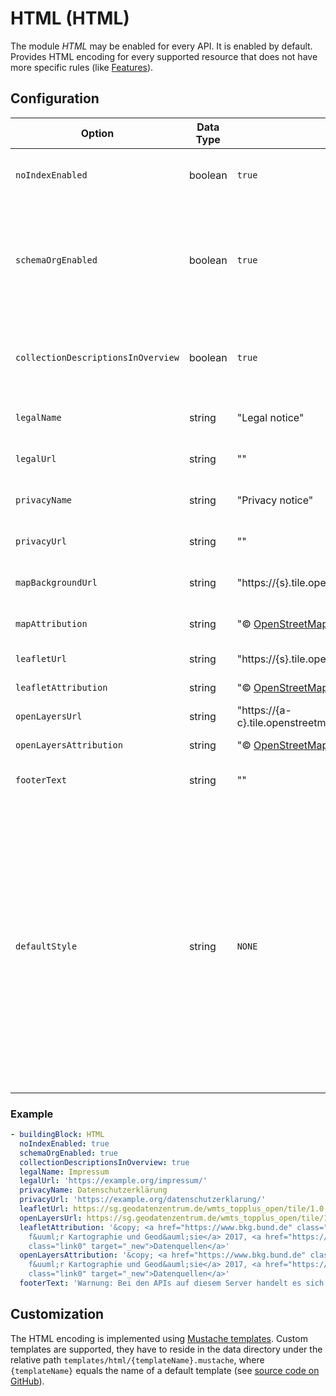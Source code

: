 # HTML (HTML)

The module *HTML* may be enabled for every API. It is enabled by default. Provides HTML encoding for every supported resource that does not have more specific rules (like [Features](features-html.md)).

## Configuration

|Option |Data Type |Default |Description
| --- | --- | --- | ---
|`noIndexEnabled` |boolean |`true` |Set `noIndex` for all sites to prevent search engines from indexing.
|`schemaOrgEnabled` |boolean |`true` |Enable [schema.org](https://schema.org) annotations for all sites, which are used e.g. by search engines. The annotations are embedded as JSON-LD.
|`collectionDescriptionsInOverview`  |boolean |`true` |Show collection descriptions in *Feature Collections* resource for HTML.
|`legalName` |string |"Legal notice" |Label for optional legal notice link on every site.
|`legalUrl` |string |"" |URL for optional legal notice link on every site.
|`privacyName` |string |"Privacy notice" |Label for optional privacy notice link on every site.
|`privacyUrl` |string |"" |URL for optional privacy notice link on every site.
|`mapBackgroundUrl` |string |"https://{s}.tile.openstreetmap.org/{z}/{x}/{y}.png" |URL template for background map tiles.
|`mapAttribution` |string |"&copy; <a href='http://osm.org/copyright'>OpenStreetMap</a> contributors" |Source attribution for background map.
|`leafletUrl` |string |"https://{s}.tile.openstreetmap.org/{z}/{x}/{y}.png" |*Deprecated* See `mapBackgroundUrl`.
|`leafletAttribution` |string |"&copy; <a href='http://osm.org/copyright'>OpenStreetMap</a> contributors" |*Deprecated* See `mapAttribution`.
|`openLayersUrl` |string |"https://{a-c}.tile.openstreetmap.org/{z}/{x}/{y}.png" |*Deprecated* See `mapBackgroundUrl`.
|`openLayersAttribution` |string |"&copy; <a href='http://osm.org/copyright'>OpenStreetMap</a> contributors" |*Deprecated* See `mapAttribution`.
|`footerText` |string |"" |Additional text shown in footer of every site.
|`defaultStyle` |string |`NONE` |A default style in the style repository that is used in maps in the HTML representation of the features and tiles resources. If `NONE`, a simple wireframe style will be used with OpenStreetMap as a basemap. If the value is not `NONE`, the API landing page (or the collection page) will also contain a link to a web map with the style for the dataset (or the collection).

### Example

```yaml
- buildingBlock: HTML
  noIndexEnabled: true
  schemaOrgEnabled: true
  collectionDescriptionsInOverview: true
  legalName: Impressum
  legalUrl: 'https://example.org/impressum/'
  privacyName: Datenschutzerklärung
  privacyUrl: 'https://example.org/datenschutzerklarung/'
  leafletUrl: https://sg.geodatenzentrum.de/wmts_topplus_open/tile/1.0.0/web_grau/default/WEBMERCATOR/{z}/{y}/{x}.png
  openLayersUrl: https://sg.geodatenzentrum.de/wmts_topplus_open/tile/1.0.0/web_grau/default/WEBMERCATOR/{z}/{y}/{x}.png
  leafletAttribution: '&copy; <a href="https://www.bkg.bund.de" class="link0" target="_new">Bundesamt
    f&uuml;r Kartographie und Geod&auml;sie</a> 2017, <a href="https://sg.geodatenzentrum.de/web_public/Datenquellen_TopPlus_Open.pdf"
    class="link0" target="_new">Datenquellen</a>'
  openLayersAttribution: '&copy; <a href="https://www.bkg.bund.de" class="link0" target="_new">Bundesamt
    f&uuml;r Kartographie und Geod&auml;sie</a> 2017, <a href="https://sg.geodatenzentrum.de/web_public/Datenquellen_TopPlus_Open.pdf"
    class="link0" target="_new">Datenquellen</a>'
  footerText: 'Warnung: Bei den APIs auf diesem Server handelt es sich um Test-APIs während der Entwicklung.'
```

## Customization

The HTML encoding is implemented using [Mustache templates](https://mustache.github.io/). Custom templates are supported, they have to reside in the data directory under the relative path `templates/html/{templateName}.mustache`, where `{templateName}` equals the name of a default template (see [source code on GitHub](https://github.com/search?q=repo%3Ainteractive-instruments%2Fldproxy+extension%3Amustache&type=Code)).
